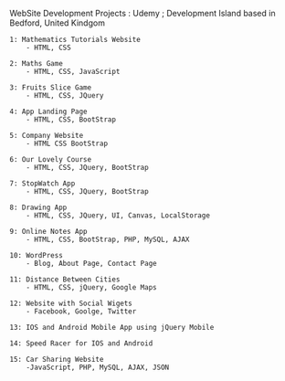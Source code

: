 WebSite Development Projects :
	Udemy ; Development Island based in Bedford, United Kindgom

	1: Mathematics Tutorials Website
		- HTML, CSS

	2: Maths Game
		- HTML, CSS, JavaScript

	3: Fruits Slice Game
		- HTML, CSS, JQuery

	4: App Landing Page
		- HTML, CSS, BootStrap

	5: Company Website
		- HTML CSS BootStrap

	6: Our Lovely Course
		- HTML, CSS, JQuery, BootStrap

	7: StopWatch App 
		- HTML, CSS, JQuery, BootStrap

	8: Drawing App
		- HTML, CSS, JQuery, UI, Canvas, LocalStorage

	9: Online Notes App
		- HTML, CSS, BootStrap, PHP, MySQL, AJAX

	10: WordPress 
		- Blog, About Page, Contact Page

	11: Distance Between Cities
		- HTML, CSS, jQuery, Google Maps

	12: Website with Social Wigets
		- Facebook, Goolge, Twitter

	13: IOS and Android Mobile App using jQuery Mobile

	14: Speed Racer for IOS and Android

	15: Car Sharing Website
		-JavaScript, PHP, MySQL, AJAX, JSON
	

